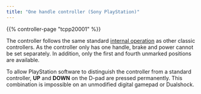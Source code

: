 ```yaml
---
title: "One handle controller (Sony PlayStation)"
---
```


{{% controller-page "tcpp20001" %}}

The controller follows the same standard [internal operation](../tech) as other classic controllers. As the controller only has one handle, brake and power cannot be set separately. In addition, only the first and fourth unmarked positions are available.

To allow PlayStation software to distinguish the controller from a standard controller, **UP** and **DOWN** on the D-pad are pressed permanently. This combination is impossible on an unmodified digital gamepad or Dualshock.
